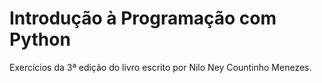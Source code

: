 # Introdução à Programação com Python
Exercícios da 3ª edição do livro escrito por Nilo Ney Countinho Menezes.

